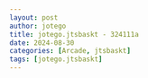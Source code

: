 ```yaml
---
layout: post
author: jotego
title: jotego.jtsbaskt - 324111a
date: 2024-08-30
categories: [Arcade, jtsbaskt]
tags: [jotego.jtsbaskt]
---
```


